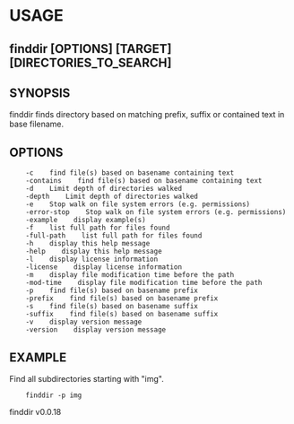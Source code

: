 
# USAGE

## finddir [OPTIONS] [TARGET] [DIRECTORIES_TO_SEARCH]

## SYNOPSIS

finddir finds directory based on matching prefix, suffix or contained text in base filename.

## OPTIONS

```
    -c    find file(s) based on basename containing text
    -contains    find file(s) based on basename containing text
    -d    Limit depth of directories walked
    -depth    Limit depth of directories walked
    -e    Stop walk on file system errors (e.g. permissions)
    -error-stop    Stop walk on file system errors (e.g. permissions)
    -example    display example(s)
    -f    list full path for files found
    -full-path    list full path for files found
    -h    display this help message
    -help    display this help message
    -l    display license information
    -license    display license information
    -m    display file modification time before the path
    -mod-time    display file modification time before the path
    -p    find file(s) based on basename prefix
    -prefix    find file(s) based on basename prefix
    -s    find file(s) based on basename suffix
    -suffix    find file(s) based on basename suffix
    -v    display version message
    -version    display version message
```

## EXAMPLE

Find all subdirectories starting with "img".

```shell
    finddir -p img
```


finddir v0.0.18
